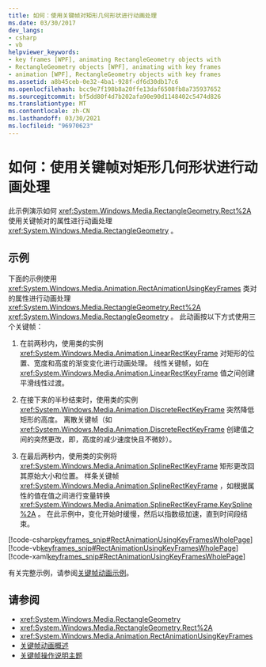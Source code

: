 ```yaml
---
title: 如何：使用关键帧对矩形几何形状进行动画处理
ms.date: 03/30/2017
dev_langs:
- csharp
- vb
helpviewer_keywords:
- key frames [WPF], animating RectangleGeometry objects with
- RectangleGeometry objects [WPF], animating with key frames
- animation [WPF], RectangleGeometry objects with key frames
ms.assetid: a8b45ceb-0e32-4ba1-928f-df6d30db17c6
ms.openlocfilehash: bcc9e7f198b8a20ffe13daf6508fb8a735937652
ms.sourcegitcommit: bf5dd80f4d7b202afa90e90d1148402c5474d826
ms.translationtype: MT
ms.contentlocale: zh-CN
ms.lasthandoff: 03/30/2021
ms.locfileid: "96970623"
---
```

# <a name="how-to-animate-a-rectangle-geometry-by-using-key-frames"></a>如何：使用关键帧对矩形几何形状进行动画处理
此示例演示如何 <xref:System.Windows.Media.RectangleGeometry.Rect%2A> 使用关键帧对的属性进行动画处理 <xref:System.Windows.Media.RectangleGeometry> 。  
  
## <a name="example"></a>示例  
 下面的示例使用 <xref:System.Windows.Media.Animation.RectAnimationUsingKeyFrames> 类对的属性进行动画处理 <xref:System.Windows.Media.RectangleGeometry.Rect%2A> <xref:System.Windows.Media.RectangleGeometry> 。 此动画按以下方式使用三个关键帧：  
  
1. 在前两秒内，使用类的实例 <xref:System.Windows.Media.Animation.LinearRectKeyFrame> 对矩形的位置、宽度和高度的渐变变化进行动画处理。 线性关键帧，如在 <xref:System.Windows.Media.Animation.LinearRectKeyFrame> 值之间创建平滑线性过渡。  
  
2. 在接下来的半秒结束时，使用类的实例 <xref:System.Windows.Media.Animation.DiscreteRectKeyFrame> 突然降低矩形的高度。 离散关键帧（如 <xref:System.Windows.Media.Animation.DiscreteRectKeyFrame> 创建值之间的突然更改，即，高度的减少速度快且不微妙）。  
  
3. 在最后两秒内，使用类的实例将 <xref:System.Windows.Media.Animation.SplineRectKeyFrame> 矩形更改回其原始大小和位置。 样条关键帧 <xref:System.Windows.Media.Animation.SplineRectKeyFrame> ，如根据属性的值在值之间进行变量转换 <xref:System.Windows.Media.Animation.SplineRectKeyFrame.KeySpline%2A> 。 在此示例中，变化开始时缓慢，然后以指数级加速，直到时间段结束。  
  
 [!code-csharp[keyframes_snip#RectAnimationUsingKeyFramesWholePage](~/samples/snippets/csharp/VS_Snippets_Wpf/keyframes_snip/CSharp/RectAnimationUsingKeyFramesExample.cs#rectanimationusingkeyframeswholepage)]
 [!code-vb[keyframes_snip#RectAnimationUsingKeyFramesWholePage](~/samples/snippets/visualbasic/VS_Snippets_Wpf/keyframes_snip/visualbasic/rectanimationusingkeyframesexample.vb#rectanimationusingkeyframeswholepage)]
 [!code-xaml[keyframes_snip#RectAnimationUsingKeyFramesWholePage](~/samples/snippets/xaml/VS_Snippets_Wpf/keyframes_snip/XAML/RectAnimationUsingKeyFramesExample.xaml#rectanimationusingkeyframeswholepage)]  
  
 有关完整示例，请参阅[关键帧动画示例](https://github.com/microsoft/WPF-Samples/tree/master/Animation/KeyFrameAnimation)。  
  
## <a name="see-also"></a>请参阅

- <xref:System.Windows.Media.RectangleGeometry>
- <xref:System.Windows.Media.RectangleGeometry.Rect%2A>
- <xref:System.Windows.Media.Animation.RectAnimationUsingKeyFrames>
- [关键帧动画概述](key-frame-animations-overview.md)
- [关键帧操作说明主题](key-frame-animation-how-to-topics.md)
